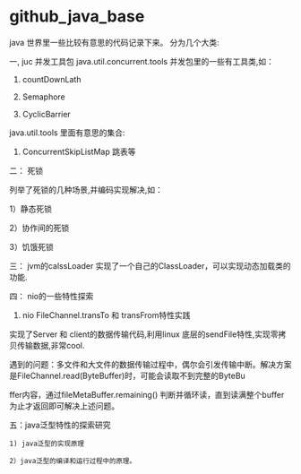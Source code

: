 # github_java_base
java 世界里一些比较有意思的代码记录下来。
分为几个大类:

一, juc 并发工具包
java.util.concurrent.tools 并发包里的一些有工具类,如：

1) countDownLath

2) Semaphore

3) CyclicBarrier

java.util.tools 里面有意思的集合:

1) ConcurrentSkipListMap 跳表等

二： 死锁

列举了死锁的几种场景,并编码实现解决,如：

1）静态死锁

2）协作间的死锁 

3）饥饿死锁


三： jvm的calssLoader
实现了一个自己的ClassLoader，可以实现动态加载类的功能.

四： nio的一些特性探索

  1) nio FileChannel.transTo 和 transFrom特性实践

  实现了Server 和 client的数据传输代码,利用linux 底层的sendFile特性,实现零拷贝传输数据,非常cool.
  
  遇到的问题：多文件和大文件的数据传输过程中，偶尔会引发传输中断。解决方案是FileChannel.read(ByteBuffer)时，可能会读取不到完整的ByteBu
  
  ffer内容，通过fileMetaBuffer.remaining() 判断并循环读，直到读满整个buffer为止才返回即可解决上述问题。
  
五：java泛型特性的探索研究

    1) java泛型的实现原理 
  
    2）java泛型的编译和运行过程中的原理。 
  

